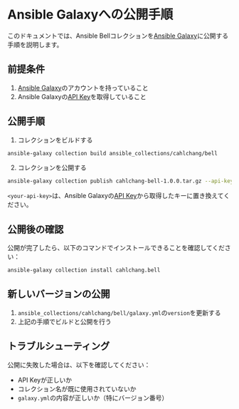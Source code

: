 # Ansible Galaxyへの公開手順

このドキュメントでは、Ansible Bellコレクションを[Ansible Galaxy](https://galaxy.ansible.com/)に公開する手順を説明します。

## 前提条件

1. [Ansible Galaxy](https://galaxy.ansible.com/)のアカウントを持っていること
2. Ansible Galaxyの[API Key](https://galaxy.ansible.com/me/preferences)を取得していること

## 公開手順

1. コレクションをビルドする

```bash
ansible-galaxy collection build ansible_collections/cahlchang/bell
```

2. コレクションを公開する

```bash
ansible-galaxy collection publish cahlchang-bell-1.0.0.tar.gz --api-key=<your-api-key>
```

`<your-api-key>`は、Ansible Galaxyの[API Key](https://galaxy.ansible.com/me/preferences)から取得したキーに置き換えてください。

## 公開後の確認

公開が完了したら、以下のコマンドでインストールできることを確認してください：

```bash
ansible-galaxy collection install cahlchang.bell
```

## 新しいバージョンの公開

1. `ansible_collections/cahlchang/bell/galaxy.yml`の`version`を更新する
2. 上記の手順でビルドと公開を行う

## トラブルシューティング

公開に失敗した場合は、以下を確認してください：

- API Keyが正しいか
- コレクション名が既に使用されていないか
- `galaxy.yml`の内容が正しいか（特にバージョン番号）